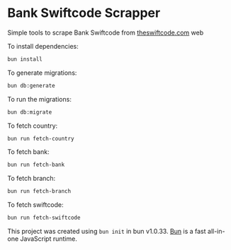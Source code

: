 # Bank Swiftcode Scrapper

Simple tools to scrape Bank Swiftcode from [theswiftcode.com](https://theswiftcode.com) web

To install dependencies:

```bash
bun install
```

To generate migrations:

```bash
bun db:generate
```

To run the migrations:

```bash
bun db:migrate
```

To fetch country:

```bash
bun run fetch-country
```

To fetch bank:

```bash
bun run fetch-bank
```

To fetch branch:

```bash
bun run fetch-branch
```

To fetch swiftcode:

```bash
bun run fetch-swiftcode
```

This project was created using `bun init` in bun v1.0.33. [Bun](https://bun.sh) is a fast all-in-one JavaScript runtime.

